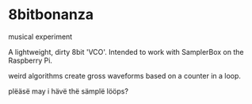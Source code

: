 # 8bitbonanza
musical experiment

A lightweight, dirty 8bit 'VCO'. Intended to work with SamplerBox on the Raspberry Pi.

weird algorithms create gross waveforms based on a counter in a loop.

plëäsë may i hävë thë sämplë lööps?
